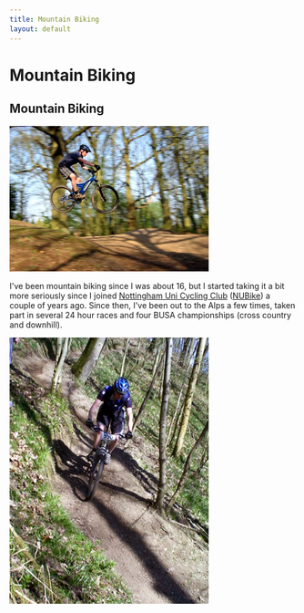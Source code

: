 ```yaml
---
title: Mountain Biking
layout: default
---
```


Mountain Biking
===============
       
Mountain Biking
---------------
		
<img src="images/IMG_3305.JPG" alt="Jump" height="255" width="350" border="0"/>

I've been mountain biking since I was about 16, 
but I started taking it a bit more seriously since 
I joined 
[Nottingham Uni Cycling Club](http://www.nubike.com)
([NUBike](http://www.nubike.com)) a couple of years 
ago. Since then, I've been out to the Alps a few times, taken part in 
several 24 hour races and four BUSA championships (cross country 
and downhill). 

<img src="images/busaxc03.jpg" alt="BUSA Champs XC 2003" height="467" width="350" border="0"/>
